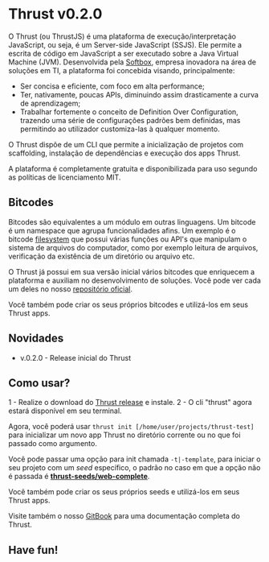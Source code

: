 Thrust v0.2.0
===============

O Thrust (ou ThrustJS) é uma plataforma de execução/interpretação JavaScript, ou seja, é um Server-side JavaScript (SSJS). Ele permite a escrita de código em JavaScript a ser executado sobre a Java Virtual Machine (JVM).
Desenvolvida pela [Softbox], empresa inovadora na área de soluções em TI, a plataforma foi concebida visando, principalmente:
 - Ser concisa e eficiente, com foco em alta performance;
 - Ter, nativamente, poucas APIs, diminuindo assim drasticamente a curva de aprendizagem;
 - Trabalhar fortemente o conceito de Definition Over Configuration, trazendo uma série de configurações padrões bem definidas, mas permitindo ao utilizador customiza-las à qualquer momento.

 O Thrust dispõe de um CLI que permite a inicialização de projetos com scaffolding, instalação de dependências e execução dos apps Thrust.

 A plataforma é completamente gratuita e disponibilizada para uso segundo as políticas de licenciamento MIT.


## Bitcodes

Bitcodes são equivalentes a um módulo em outras linguagens. Um bitcode é um namespace que agrupa funcionalidades afins.
Um exemplo é o bitcode [filesystem](https://github.com/thrust-bitcodes/filesystem) que possui várias funções ou API's que manipulam o sistema de arquivos do computador, como por exemplo leitura de arquivos, verificação da existência de um diretório ou arquivo etc.

O Thrust já possui em sua versão inicial vários bitcodes que enriquecem a plataforma e auxiliam no desenvolvimento de soluções. Você pode ver cada um deles no nosso [repositório oficial](https://github.com/thrust-bitcodes).

Você também pode criar os seus próprios bitcodes e utilizá-los em seus Thrust apps.

## Novidades

* v.0.2.0 - Release inicial do Thrust

## Como usar?

1 - Realize o download do [Thrust release] e instale.
2 - O cli "thrust" agora estará disponível em seu terminal.

Agora, você poderá usar ```thrust init [/home/user/projects/thrust-test]``` para inicializar um novo app Thrust no diretório corrente ou no que foi passado como argumento.

Você pode passar uma opção para init chamada ```-t|-template```, para iniciar o seu projeto com um *seed* específico, o padrão no caso em que a opção não é passada é **[thrust-seeds/web-complete]**.

Você também pode criar os seus próprios seeds e utilizá-los em seus Thrust apps.

Visite também o nosso [GitBook] para uma documentação completa do Thrust.

## Have fun!

[Thrust release]: https://github.com/Thrustjs/thrust/releases
[thrust-seeds/web-complete]: https://github.com/thrust-seeds/web-complete
[GitBook]: https://thrustjs.gitbooks.io/thrustjs/
[Softbox]: http://www.softbox.com.br/
